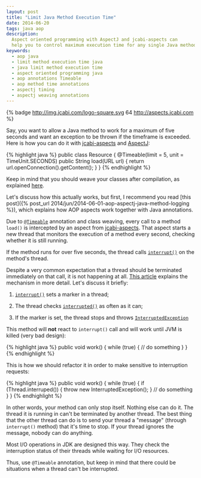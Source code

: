 ```yaml
---
layout: post
title: "Limit Java Method Execution Time"
date: 2014-06-20
tags: java aop
description:
  Aspect oriented programming with AspectJ and jcabi-aspects can
  help you to control maximum execution time for any single Java method
keywords:
  - aop java
  - limit method execution time java
  - java limit method execution time
  - aspect oriented programming java
  - aop annotations Timeable
  - aop method time annotations
  - aspectj timing
  - aspectj weaving annotations
---
```


{% badge http://img.jcabi.com/logo-square.svg 64 http://aspects.jcabi.com %}

Say, you want to allow a Java method to work for
a maximum of five seconds and want an exception
to be thrown if the timeframe is exceeded. Here is how
you can do it with [jcabi-aspects](http://aspects.jcabi.com)
and [AspectJ](http://eclipse.org/aspectj/):

{% highlight java %}
public class Resource {
  @Timeable(limit = 5, unit = TimeUnit.SECONDS)
  public String load(URL url) {
    return url.openConnection().getContent();
  }
}
{% endhighlight %}

<!--more-->

Keep in mind that you should weave your classes after
compilation, as explained [here](http://aspects.jcabi.com/example-weaving.html).

Let's discuss how this actually works, but first,
I recommend you read [this post]({% post_url 2014/jun/2014-06-01-aop-aspectj-java-method-logging %}),
which explains how AOP aspects work together with Java annotations.

Due to [`@Timeable`](http://aspects.jcabi.com/annotation-timeable.html)
annotation and class weaving, every call to a method `load()`
is intercepted by an aspect from [jcabi-aspects](http://aspects.jcabi.com).
That aspect starts a new thread that monitors the execution of a method
every second, checking whether it is still running.

If the method runs for over five seconds, the thread
calls [`interrupt()`](http://docs.oracle.com/javase/7/docs/api/java/lang/Thread.html#interrupt%28%29)
on the method's thread.

Despite a very common expectation that a thread should be terminated
immediately on that call, it is not happening at all.
[This article](http://docs.oracle.com/javase/1.5.0/docs/guide/misc/threadPrimitiveDeprecation.html)
explains the mechanism in more detail. Let's discuss it briefly:

  1. [`interrupt()`](http://docs.oracle.com/javase/7/docs/api/java/lang/Thread.html#interrupt%28%29)
    sets a marker in a thread;

  2. The thread checks [`interrupted()`](http://docs.oracle.com/javase/7/docs/api/java/lang/Thread.html#interrupt%28%29)
    as often as it can;

  3. If the marker is set, the thread stops and throws
    [`InterruptedException`](http://docs.oracle.com/javase/7/docs/api/java/lang/InterruptedException.html)

This method will **not** react to `interrupt()` call and will work until JVM is killed (very bad design):

{% highlight java %}
public void work() {
  while (true) {
    // do something
  }
}
{% endhighlight %}

This is how we should refactor it in order to make
sensitive to interruption requests:

{% highlight java %}
public void work() {
  while (true) {
    if (Thread.interruped()) {
      throw new InterruptedException();
    }
    // do something
  }
}
{% endhighlight %}

In other words, your method can only stop itself. Nothing else can do it.
The thread it is running in can't be terminated by another thread. The best
thing that the other thread can do is to send your thread a "message"
(through `interrupt()` method) that it's time to stop. If your thread
ignores the message, nobody can do anything.

Most I/O operations in JDK are designed this way. They check the
interruption status of their threads while waiting for I/O resources.

Thus, use `@Timeable` annotation, but keep in mind that there could
be situations when a thread can't be interrupted.
